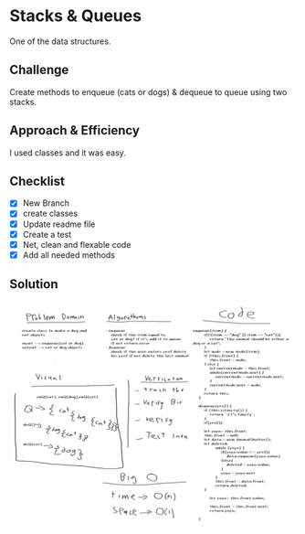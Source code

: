 # Stacks & Queues
One of the data structures.
## Challenge
Create methods to enqueue (cats or dogs) & dequeue to queue using two stacks.

## Approach & Efficiency
I used classes and it was easy.
## Checklist
- [x] New Branch
- [x] create classes
- [x] Update readme file
- [x] Create a test
- [x] Net, clean and flexable code
- [x] Add all needed methods

## Solution
![Q](../../assets/animal.png)